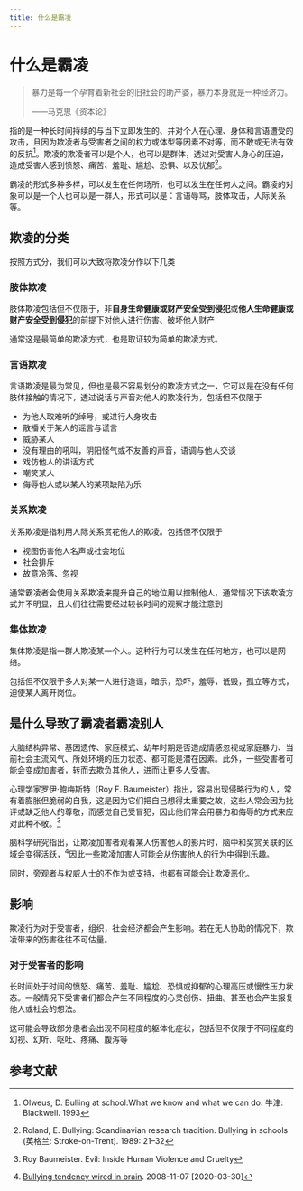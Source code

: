 ```yaml
---
title: 什么是霸凌
---
```

# 什么是霸凌

>暴力是每一个孕育着新社会的旧社会的助产婆，暴力本身就是一种经济力。
>
> ——马克思《资本论》

指的是一种长时间持续的与当下立即发生的、并对个人在心理、身体和言语遭受的攻击，且因为欺凌者与受害者之间的权力或体型等因素不对等，而不敢或无法有效的反抗[^1]。欺凌的欺凌者可以是个人，也可以是群体，透过对受害人身心的压迫，造成受害人感到愤怒、痛苦、羞耻、尴尬、恐惧、以及忧郁[^2]。

霸凌的形式多种多样，可以发生在任何场所，也可以发生在任何人之间。霸凌的对象可以是一个人也可以是一群人，形式可以是：言语辱骂，肢体攻击，人际关系等。

## 欺凌的分类

按照方式分，我们可以大致将欺凌分作以下几类

### 肢体欺凌

肢体欺凌包括但不仅限于，非**自身生命健康或财产安全受到侵犯**或**他人生命健康或财产安全受到侵犯**的前提下对他人进行伤害、破坏他人财产

通常这是最简单的欺凌方式，也是取证较为简单的欺凌方式。

### 言语欺凌

言语欺凌是最为常见，但也是最不容易划分的欺凌方式之一，它可以是在没有任何肢体接触的情况下，透过说话与声音对他人的欺凌行为，包括但不仅限于

- 为他人取难听的绰号，或进行人身攻击
- 散播关于某人的谣言与谎言
- 威胁某人
- 没有理由的吼叫，阴阳怪气或不友善的声音，语调与他人交谈
- 戏仿他人的讲话方式
- 嘲笑某人
- 侮辱他人或以某人的某项缺陷为乐

### 关系欺凌

关系欺凌是指利用人际关系赏花他人的欺凌。包括但不仅限于

- 视图伤害他人名声或社会地位
- 社会排斥
- 故意冷落、忽视

通常霸凌者会使用关系欺凌来提升自己的地位用以控制他人，通常情况下该欺凌方式并不明显，且人们往往需要经过较长时间的观察才能注意到

### 集体欺凌

集体欺凌是指一群人欺凌某一个人。这种行为可以发生在任何地方，也可以是网络。

包括但不仅限于多人对某一人进行造谣，暗示，恐吓，羞辱，诋毁，孤立等方式，迫使某人离开岗位。

## 是什么导致了霸凌者霸凌别人

大脑结构异常、基因遗传、家庭模式、幼年时期是否造成情感忽视或家庭暴力、当前社会主流风气、所处环境的压力状态、都可能是潜在因素。此外，一些受害者可能会变成加害者，转而去欺负其他人，进而让更多人受害。

心理学家罗伊‧鲍梅斯特（Roy F. Baumeister）指出，容易出现侵略行为的人，常有着膨胀但脆弱的自我，这是因为它们把自己想得太重要之故，这些人常会因为批评或缺乏他人的尊敬，而感觉自己受冒犯，因此他们常会用暴力和侮辱的方式来应对此种不敬。[^3]

脑科学研究指出，让欺凌加害者观看某人伤害他人的影片时，脑中和奖赏关联的区域会变得活跃，[^4]因此一些欺凌加害人可能会从伤害他人的行为中得到乐趣。

同时，旁观者与权威人士的不作为或支持，也都有可能会让欺凌恶化。

## 影响

欺凌行为对于受害者，组织，社会经济都会产生影响。若在无人协助的情况下，欺凌带来的伤害往往不可估量。

### 对于受害者的影响

长时间处于时间的愤怒、痛苦、羞耻、尴尬、恐惧或抑郁的心理高压或慢性压力状态。一般情况下受害者们都会产生不同程度的心灵创伤、扭曲。甚至也会产生报复他人或社会的想法。

这可能会导致部分患者会出现不同程度的躯体化症状，包括但不仅限于不同程度的幻视、幻听、呕吐、疼痛、腹泻等

## 参考文献

[^1]:Olweus, D. Bulling at school:What we know and what we can do. 牛津: Blackwell. 1993

[^2]:Roland, E. Bullying: Scandinavian research tradition. Bullying in schools (英格兰: Stroke-on-Trent). 1989: 21–32

[^3]:Roy Baumeister. Evil: Inside Human Violence and Cruelty

[^4]:[Bullying tendency wired in brain](http://news.bbc.co.uk/2/hi/health/7714072.stm). 2008-11-07 [2020-03-30]